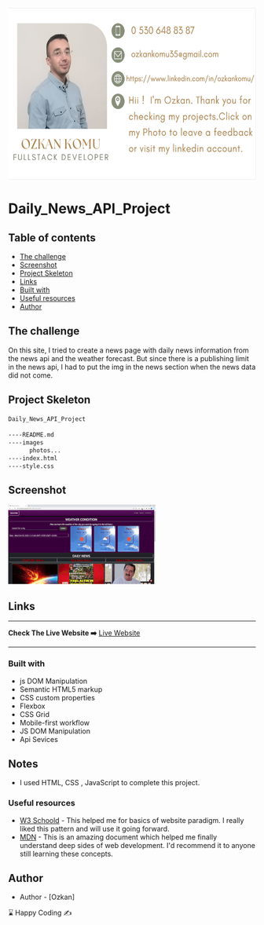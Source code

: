 <p align="left">
<a href="https://www.linkedin.com/in/ozkankomu/" target="_blank"><img src="photo1.png" alt="screenshot" width=680px height=350px></a>
</p>





# Daily_News_API_Project
## Table of contents

  - [The challenge](#the-challenge)
  - [Screenshot](#screenshot)
  - [Project Skeleton ](#project-skeleton)
  - [Links](#links)
  - [Built with](#built-with)
  - [Useful resources](#useful-resources)
- [Author](#author)



## The challenge
On this site, I tried to create a news page with daily news information from the news api and the weather forecast. But since there is a publishing limit in the news api, I had to put the img in the news section when the news data did not come.


## Project Skeleton 

```
Daily_News_API_Project

----README.md                   
----images      
      photos...
----index.html  
----style.css   

```

## Screenshot
<p align="left">
<a href="https://ozkankomu.github.io/Daily_News_API_Project/"><img src="news.gif" alt="screenshot" target=_blanked></a>
</p>



## Links
<hr>
<b>Check The Live Website ➡️</b> <a href="https://ozkankomu.github.io/Daily_News_API_Project/">Live Website</a>
<hr>

### Built with
- js DOM Manipulation
- Semantic HTML5 markup
- CSS custom properties
- Flexbox
- CSS Grid
- Mobile-first workflow
- JS DOM Manipulation	
- Api Sevices


## Notes

- I used HTML, CSS , JavaScript to complete this project.

### Useful resources

- [W3 Schoold](httpswww.w3schools.com) - This helped me for basics of website paradigm. I really liked this pattern and will use it going forward.
- [MDN](httpsdeveloper.mozilla.orgen-US) - This is an amazing document which helped me finally understand deep sides of web development. I'd recommend it to anyone still learning these concepts.






## Author

- Author - [Ozkan]

&#8987; Happy Coding  &#9997;
